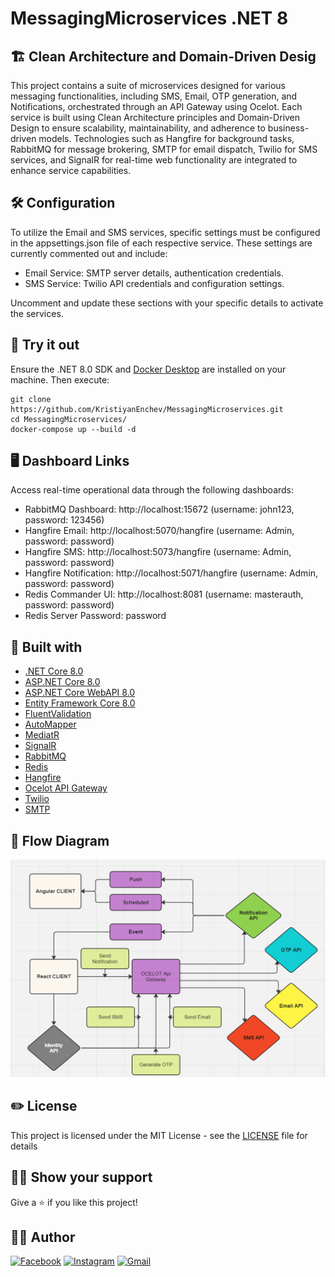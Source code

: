 # MessagingMicroservices .NET 8

## 🏗️ Clean Architecture and Domain-Driven Desig

This project contains a suite of microservices designed for various messaging functionalities, including SMS, Email, OTP generation, and Notifications, orchestrated through an API Gateway using Ocelot. Each service is built using Clean Architecture principles and Domain-Driven Design to ensure scalability, maintainability, and adherence to business-driven models. Technologies such as Hangfire for background tasks, RabbitMQ for message brokering, SMTP for email dispatch, Twilio for SMS services, and SignalR for real-time web functionality are integrated to enhance service capabilities.
## 🛠 Configuration

To utilize the Email and SMS services, specific settings must be configured in the appsettings.json file of each respective service. These settings are currently commented out and include:

- Email Service: SMTP server details, authentication credentials.
- SMS Service: Twilio API credentials and configuration settings.
 

Uncomment and update these sections with your specific details to activate the services.

## 👀 Try it out

Ensure the .NET 8.0 SDK and [Docker Desktop](https://docs.docker.com/docker-for-windows/install/) are installed on your machine. Then execute:
```
git clone https://github.com/KristiyanEnchev/MessagingMicroservices.git
cd MessagingMicroservices/
docker-compose up --build -d
```

## 🖥 Dashboard Links

Access real-time operational data through the following dashboards:

- RabbitMQ Dashboard: http://localhost:15672 (username: john123, password: 123456)
- Hangfire Email: http://localhost:5070/hangfire (username: Admin, password: password)
- Hangfire SMS: http://localhost:5073/hangfire (username: Admin, password: password)
- Hangfire Notification: http://localhost:5071/hangfire (username: Admin, password: password)
- Redis Commander UI: http://localhost:8081 (username: masterauth, password: password)
- Redis Server Password: password

## 👷 Built with

- [.NET Core 8.0](https://github.com/dotnet/core)
- [ASP.NET Core 8.0](https://github.com/dotnet/aspnetcore)
- [ASP.NET Core WebAPI 8.0](https://github.com/dotnet/aspnetcore)
- [Entity Framework Core 8.0](https://github.com/dotnet/efcore)
- [FluentValidation](https://github.com/FluentValidation/FluentValidation)
- [AutoMapper](https://github.com/AutoMapper/AutoMapper)
- [MediatR](https://github.com/jbogard/MediatR)
- [SignalR](https://github.com/SignalR/SignalR)
- [RabbitMQ](https://github.com/rabbitmq)
- [Redis](https://github.com/redis/redis)
- [Hangfire](https://github.com/HangfireIO/Hangfire)
- [Ocelot API Gateway](https://github.com/ThreeMammals/Ocelot)
- [Twilio](https://www.twilio.com/en-us)
- [SMTP](https://developers.google.com/gmail/imap/imap-smtp)

## 📸 Flow Diagram
![Architectural Diagram](MessagingMicroservices.PNG)

## ✏️ License

This project is licensed under the MIT License - see the [LICENSE](LICENSE) file for details

## 👨‍🚀 Show your support

Give a ⭐ if you like this project!

## 🧍‍♂️️ Author 

[![Facebook](https://img.shields.io/badge/kristiyan.enchev-%231877F2.svg?style=for-the-badge&logo=Facebook&logoColor=white)](https://www.facebook.com/kristiqn.enchev.5/) [![Instagram](https://img.shields.io/badge/kristiyan-%23E4405F.svg?style=for-the-badge&logo=Instagram&logoColor=white)](https://www.instagram.com/kristiyan_e/)
[![Gmail](https://img.shields.io/badge/Gmail-D14836?style=for-the-badge&logo=gmail&logoColor=white)](mailto:kristiqnenchevv@gmail.com)
